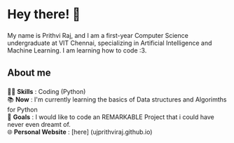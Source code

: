 <h1 align="left">Hey there! 👋 </h1>

###

<p align="left">My name is Prithvi Raj, and I am a first-year Computer Science undergraduate at VIT Chennai, specializing in Artificial Intelligence and Machine Learning. I am learning how to code :3. </p>

###

<h2 align="left">About me</h2>

###

👨‍💻 **Skills**  : Coding (Python)<br> 📚 **Now** : I'm currently learning the basics of Data structures and Algorimths for Python<br>🎯 **Goals** : I would like to code an REMARKABLE Project that i could have never even dreamt of.<br>🌐 **Personal Website** :  [here] (ujprithviraj.github.io) </p>

###

  
</div>

###




